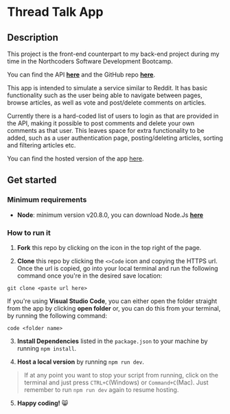 # Thread Talk App

## Description

This project is the front-end counterpart to my back-end project during my time in the Northcoders Software Development Bootcamp.

You can find the API [**here**](https://thread-talk.onrender.com/api) and the GitHub repo [**here**](https://github.com/AnaBrh/Thread-Talk-API).

This app is intended to simulate a service similar to Reddit. It has basic functionality such as the user being able to navigate between pages, browse articles, as well as vote and post/delete comments on articles.

Currently there is a hard-coded list of users to login as that are provided in the API, making it possible to post comments and delete your own comments as that user.
This leaves space for extra functionality to be added, such as a user authentication page, posting/deleting articles, sorting and filtering articles etc.

You can find the hosted version of the app [here](https://thread-talk-app.netlify.app/).

## Get started

### Minimum requirements

- **Node**: minimum version v20.8.0, you can download Node.Js [**here**](https://nodejs.org/en)

### How to run it

1. **Fork** this repo by clicking on the icon in the top right of the page.

2. **Clone** this repo by clicking the `<>Code` icon and copying the HTTPS url. Once the url is copied, go into your local terminal and run the following command once you're in the desired save location:

```
git clone <paste url here>
```

If you're using **Visual Studio Code**, you can either open the folder straight from the app by clicking **open folder** or, you can do this from your terminal, by running the following command:

```
code <folder name>
```

3. **Install Dependencies** listed in the `package.json` to your machine by running `npm install`.

4. **Host a local version** by running `npm run dev`.

>If at any point you want to stop your script from running, click on the terminal and just press `CTRL+C`(Windows) or `Command+C`(Mac). Just remember to run `npm run dev` again to resume hosting.

5. **Happy coding!** :smile_cat:
